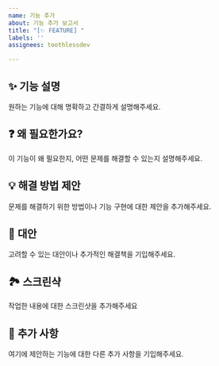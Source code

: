 ```yaml
---
name: 기능 추가
about: 기능 추가 보고서
title: "[✨ FEATURE] "
labels: ''
assignees: toothlessdev

---
```


## ✨ 기능 설명

원하는 기능에 대해 명확하고 간결하게 설명해주세요.

## ❓ 왜 필요한가요?

이 기능이 왜 필요한지, 어떤 문제를 해결할 수 있는지 설명해주세요.

## 💡 해결 방법 제안

문제를 해결하기 위한 방법이나 기능 구현에 대한 제안을 추가해주세요.

## 🔄 대안

고려할 수 있는 대안이나 추가적인 해결책을 기입해주세요.

## 🏞️ 스크린샥

작업한 내용에 대한 스크린샷을 추가해주세요

## 📝 추가 사항

여기에 제안하는 기능에 대한 다른 추가 사항을 기입해주세요.
